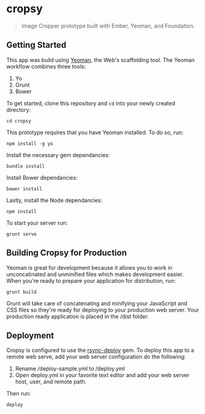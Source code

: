 # cropsy

> Image Cropper prototype built with Ember, Yeoman, and Foundation.

## Getting Started

This app was build using [Yeoman](http://yeoman.io), the Web's scaffolding tool. The Yeoman workflow combines three tools:

1. Yo
2. Grunt
3. Bower

To get started, clone this repository and ````cd```` into your newly created directory:

```shell
cd cropsy
```

This prototype requires that you have Yeoman installed. To do so, run:

```shell
npm install -g yo
```

Install the necessary gem dependancies:

```shell
bundle install
```

Install Bower dependancies:

```shell
bower install
```

Lastly, install the Node dependancies:

```shell
npm install
```

To start your server run:

```shell
grunt serve
```

## Building Cropsy for Production

Yeoman is great for development because it allows you to work in unconcatinated and unminified files which makes development easier. When you're ready to prepare your application for distribution, run:

```shell
grunt build
```

Grunt will take care of concatenating and minifying your JavaScript and CSS files so they're ready for deploying to your production web server. Your production ready application is placed in the /dist folder.


## Deployment

Cropsy is configured to use the [rsync-deploy](https://github.com/rosszurowski/deploy) gem. To deploy this app to a remote web serve, add your web server configuration do the following:

1. Rename /deploy-sample.yml to /deploy.yml
2. Open deploy.yml in your favorite text editor and add your web server host, user, and remote path.

Then run:

```shell
deploy
```

